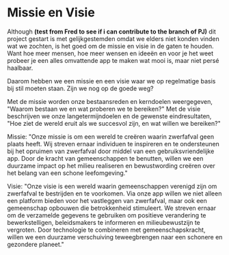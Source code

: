 # Missie en Visie

Although **(test from Fred to see if i can contribute to the branch of PJ)** dit project gestart is met gelijkgestemden omdat we elders niet konden vinden wat we zochten, is het goed om de missie en visie in de gaten te houden.
Want hoe meer mensen, hoe meer wensen en ideeën en voor je het weet probeer je een alles omvattende app te maken wat mooi is, maar niet persé haalbaar.

Daarom hebben we een missie en een visie waar we op regelmatige basis bij stil moeten staan. Zijn we nog op de goede weg?

Met de missie worden onze bestaansreden en kerndoelen weergegeven, "Waarom bestaan we en wat proberen we te bereiken?"
Met de visie beschrijven we onze langetermijndoelen en de gewenste eindresultaten, "Hoe ziet de wereld eruit als we succesvol zijn, en wat willen we bereiken?"

Missie:
"Onze missie is om een wereld te creëren waarin zwerfafval geen plaats heeft. Wij streven ernaar individuen te inspireren en te ondersteunen bij het opruimen van zwerfafval door middel van een gebruiksvriendelijke app. Door de kracht van gemeenschappen te benutten, willen we een duurzame impact op het milieu realiseren en bewustwording creëren over het belang van een schone leefomgeving."

Visie:
"Onze visie is een wereld waarin gemeenschappen verenigd zijn om zwerfafval te bestrijden en te voorkomen. Via onze app willen we niet alleen een platform bieden voor het vastleggen van zwerfafval, maar ook een gemeenschap opbouwen die betrokkenheid stimuleert. We streven ernaar om de verzamelde gegevens te gebruiken om positieve verandering te bewerkstelligen, beleidsmakers te informeren en milieubewustzijn te vergroten. Door technologie te combineren met gemeenschapskracht, willen we een duurzame verschuiving teweegbrengen naar een schonere en gezondere planeet."

